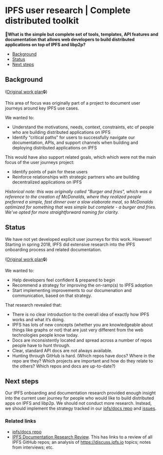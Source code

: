 # IPFS user research | Complete distributed toolkit

🎯**What is the simple but complete set of tools, templates, API features and documentation that allows web developers to build distributed applications on top of IPFS and libp2p?**

- [Background](#background)
- [Status](#status)
- [Next steps](#next-steps)

## Background

([Original work plan](https://docs.google.com/document/d/1ea5ZMT5Ld7LrjgCB6Uc3p91OoTIAF3wZbpfRFciO0vg/edit?usp=sharing)🔒)

This area of focus was originally part of a project to document user journeys around key IPFS use cases.

We wanted to:
* Understand the motivations, needs, context, constraints, etc of people who are building distributed applications on IPFS
* Identify “critical paths” for users to successfully navigate our documentation, APIs, and support channels when building and deploying distributed applications on IPFS 

This would have also support related goals, which which were not the main focus of the user journeys project:
* Identify points of pain for these users
* Reinforce relationships with strategic partners who are building decentralized applications on IPFS

_Historical note: this was originally called "Burger and fries", which was a reference to the creation of McDonalds, where they realized people preferred a simple, fast dinner over a slow elaborate meal, so McDonalds optimized for something that was simple but complete - a burger and fries. We've opted for more straightforward naming for clarity._

## Status

We have not yet developed explicit user journeys for this work. However! Starting in spring 2018, IPFS did extensive research into the IPFS onboarding process and related documentation.

([Original work plan](https://docs.google.com/document/d/14UO86Eow2zacuhDL5gmtkJvtoDXofB0fGimua-6Kv04/edit?usp=sharing)🔒)

We wanted to:
* Help developers feel confident & prepared to begin
* Recommend a strategy for improving the on-ramp(s) to IPFS adoption
* Start implementing improvements to our documenation and communication, based on that strategy.

That research revealed that:
* There is no clear introduction to the overall idea of exactly how IPFS works and what it’s doing.
* IPFS has lots of new concepts (whether you are knowledgeable about things like graphs or not) that are just very different from the web technologies people know today.
* Docs are inconsistently located and spread across a number of repos people have to hunt through.
* Clear, standard API docs are not always available.
* Hunting through GitHub is hard. (Which repos have docs? Where in the repo are they? Which projects are important and how do they relate to the others? Which repos and docs are up-to-date?)

## Next steps

Our IPFS onboarding and documentation research provided enough insight into the current user journey for people who would like to build distributed apps on IPFS and libp2p. We should not conduct more research. Instead, we should implement the strategy tracked in our [ipfs/docs repo](https://github.com/ipfs/docs) and [issues](https://github.com/ipfs/docs/issues).

### Related links
* [ipfs/docs repo](https://github.com/ipfs/docs)
* [IPFS Documentation Research Review](https://ipfs.io/ipfs/QmNj68gTzAs9QbfMKzMGurXP2WCmA6GTcKuUkWm4kBV1Qn/html/). This has links to a review of all IPFS GitHub repos; an analysis of https://discuss.ipfs.io topics; notes from interviews; etc.
